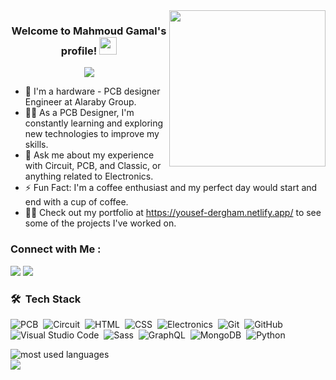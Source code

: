 
<img width="250" align="right" src="https://user-images.githubusercontent.com/96796504/237044000-d884217e-a9ea-4029-a797-9716e1e820b0.gif">

<h3 align="center">
  Welcome to Mahmoud Gamal's profile!
  <img src="https://media.giphy.com/media/hvRJCLFzcasrR4ia7z/giphy.gif" width="28">
</h3>

<!-- Typing SVG by DenverCoder1 - https://github.com/DenverCoder1/readme-typing-svg -->
<p align="center">
  <a href="https://github.com/DenverCoder1/readme-typing-svg"><img src="https://readme-typing-svg.herokuapp.com/?lines=Hardware-Engineer%20PCB%20Designer;Always%20learning%20new%20things&font=Fira%20Code&center=true&width=440&height=45&color=f75c7e&vCenter=true&size=22"></a>
</p> 

- 🏢 I'm a hardware - PCB designer Engineer at Alaraby Group.
- 👨‍💻 As a PCB Designer, I'm constantly learning and exploring new technologies to improve my skills.
- 💬 Ask me about my experience with Circuit, PCB, and Classic, or anything related to Electronics.
- ⚡ Fun Fact: I'm a coffee enthusiast and my perfect day would start and end with a cup of coffee.
- 👨‍💻 Check out my portfolio at https://yousef-dergham.netlify.app/ to see some of the projects I've worked on.


### Connect with Me :

<a href="https://www.linkedin.com/in/mhmwd8383/" target="_blank"><img src="https://img.shields.io/badge/-Mahmoud%20Gamal-0077B5?style=for-the-badge&logo=Linkedin&logoColor=white"/></a>
<a href="https://t.me/mhmwd401" target="_blank"><img src="https://img.shields.io/badge/-Mahmoud%20Gamal-0077B5?style=for-the-badge&logo=Telegram&logoColor=white"/></a>
### 🛠 &nbsp;Tech Stack
![PCB](https://img.shields.io/badge/-PCB-05122A?style=flat&logo=PCB)&nbsp;
![Circuit](https://img.shields.io/badge/-Circuit-05122A?style=flat&logo=Circuit)&nbsp;
![HTML](https://img.shields.io/badge/-HTML-05122A?style=flat&logo=HTML5)&nbsp;
![CSS](https://img.shields.io/badge/-CSS-05122A?style=flat&logo=CSS3&logoColor=1572B6)&nbsp;
![Electronics](https://img.shields.io/badge/-Electronics-05122A?style=flat&logo=Electronics&logoColor=339933)&nbsp;
![Git](https://img.shields.io/badge/-Git-05122A?style=flat&logo=git)&nbsp;
![GitHub](https://img.shields.io/badge/-GitHub-05122A?style=flat&logo=github)&nbsp;
![Visual Studio Code](https://img.shields.io/badge/-Visual%20Studio%20Code-05122A?style=flat&logo=visual-studio-code&logoColor=007ACC)&nbsp;
![Sass](https://img.shields.io/badge/-Sass-05122A?style=flat&logo=sass)&nbsp;
![GraphQL](https://img.shields.io/badge/-GraphQL-05122A?style=flat&logo=GraphQL)&nbsp;
![MongoDB](https://img.shields.io/badge/-MongoDB-05122A?style=flat&logo=MongoDB)&nbsp;
![Python](https://img.shields.io/badge/-Python%20-05122A?style=flat&logo=python)&nbsp;




<img align="left" src="https://github-readme-stats.vercel.app/api/top-langs?username=yousefdergham&show_icons=true&locale=en&layout=compact&theme=radical" alt="most used languages" />
<br>
<a href="https://komarev.com/ghpvc/?username=yousefdergham&style=for-the-badge">
    <img src="https://komarev.com/ghpvc/?username=yousefdergham&style=for-the-badge">
</a>
